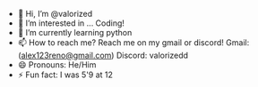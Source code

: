 - 👋 Hi, I’m @valorized
- 👀 I’m interested in ... Coding!
- 🌱 I’m currently learning python
- 📫 How to reach me? Reach me on my gmail or discord! Gmail: (alex123reno@gmail.com) Discord: valorizedd
- 😄 Pronouns: He/Him
- ⚡ Fun fact: I was 5'9 at 12
